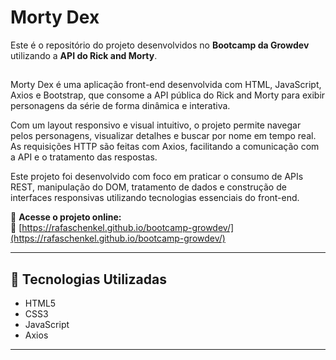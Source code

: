 # Morty Dex

Este é o repositório do projeto desenvolvidos no **Bootcamp da Growdev** utilizando a **API do Rick and Morty**.

##

Morty Dex é uma aplicação front-end desenvolvida com HTML, JavaScript, Axios e Bootstrap, que consome a API pública do Rick and Morty para exibir personagens da série de forma dinâmica e interativa.

Com um layout responsivo e visual intuitivo, o projeto permite navegar pelos personagens, visualizar detalhes e buscar por nome em tempo real. As requisições HTTP são feitas com Axios, facilitando a comunicação com a API e o tratamento das respostas.

Este projeto foi desenvolvido com foco em praticar o consumo de APIs REST, manipulação do DOM, tratamento de dados e construção de interfaces responsivas utilizando tecnologias essenciais do front-end.

📌 **Acesse o projeto online:**  
🔗 [https://rafaschenkel.github.io/bootcamp-growdev/](https://rafaschenkel.github.io/bootcamp-growdev/)

---

## 🧰 Tecnologias Utilizadas

- HTML5  
- CSS3  
- JavaScript
- Axios  

--- 
